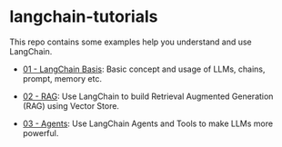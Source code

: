 # langchain-tutorials

This repo contains some examples help you understand and use LangChain.

- [01 - LangChain Basis](./01-langchain-basis.ipynb): Basic concept and usage of LLMs, chains, prompt, memory etc.

- [02 - RAG](./02-langchain-rag.ipynb): Use LangChain to build Retrieval Augmented Generation (RAG) using Vector Store.

- [03 - Agents](./03-langchain-agent.ipynb): Use LangChain Agents and Tools to make LLMs more powerful.
